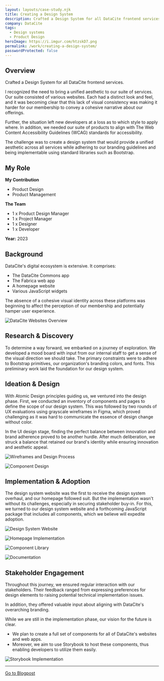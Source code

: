 ```yaml
---
layout: layouts/case-study.njk
title: Creating a Design System
description: Crafted a Design System for all DataCite frontend services.
company: DataCite
tags: 
  - Design systems
  - Product Design
heroImage: https://i.imgur.com/htzskD7.png
permalink: /work/creating-a-design-system/
passwordProtected: false
---
```


## Overview

Crafted a Design System for all DataCite frontend services.

I recognized the need to bring a unified aesthetic to our suite of services. Our suite consisted of various websites. Each had a distinct look and feel, and it was becoming clear that this lack of visual consistency was making it harder for our membership to convey a cohesive narrative about our offerings.

Further, the situation left new developers at a loss as to which style to apply where. In addition, we needed our suite of products to align with The Web Content Accessibility Guidelines (WCAG) standards for accessibility.

The challenge was to create a design system that would provide a unified aesthetic across all services while adhering to our branding guidelines and being implementable using standard libraries such as Bootstrap.

## My Role

**My Contribution**
- Product Design  
- Product Management

**The Team**
- 1 x Product Design Manager  
- 1 x Project Manager  
- 1 x Designer  
- 1 x Developer  

**Year:** 2023


## Background

DataCite's digital ecosystem is extensive. It comprises:

- The DataCite Commons app
- The Fabrica web app
- A homepage website
- Various JavaScript widgets

The absence of a cohesive visual identity across these platforms was beginning to affect the perception of our membership and potentially hamper user experience.

![DataCite Websites Overview](https://i.imgur.com/mFacPB2.png)

## Research & Discovery

To determine a way forward, we embarked on a journey of exploration. We developed a mood board with input from our internal staff to get a sense of the visual direction we should take. The primary constraints were to adhere to Bootstrap primitives, our organization's branding colors, and fonts. This preliminary work laid the foundation for our design system.

## Ideation & Design

With Atomic Design principles guiding us, we ventured into the design phase. First, we conducted an inventory of components and pages to define the scope of our design system. This was followed by two rounds of UX evaluations using grayscale wireframes in Figma, which proved challenging as it was hard to communicate the essence of design change without color.

In the UI design stage, finding the perfect balance between innovation and brand adherence proved to be another hurdle. After much deliberation, we struck a balance that retained our brand's identity while ensuring innovation and aesthetic appeal.

![Wireframes and Design Process](https://i.imgur.com/wTx0lye.png)

![Component Design](https://i.imgur.com/jM7U6ae.png)

## Implementation & Adoption

The design system website was the first to receive the design system overhaul, and our homepage followed suit. But the implementation wasn't without its challenges, especially in securing stakeholder buy-in. For this, we turned to our design system website and a forthcoming JavaScript package that includes all components, which we believe will expedite adoption.

![Design System Website](https://i.imgur.com/rE0TQnE.png)

![Homepage Implementation](https://i.imgur.com/CJ8tUNX.png)

![Component Library](https://i.imgur.com/Snc880N.png)

![Documentation](https://i.imgur.com/xWMDvE5.png)

## Stakeholder Engagement

Throughout this journey, we ensured regular interaction with our stakeholders. Their feedback ranged from expressing preferences for design elements to raising potential technical implementation issues.

In addition, they offered valuable input about aligning with DataCite's overarching branding.

While we are still in the implementation phase, our vision for the future is clear.

- We plan to create a full set of components for all of DataCite's websites and web apps.
- Moreover, we aim to use Storybook to host these components, thus enabling developers to utilize them easily.

![Storybook Implementation](https://i.imgur.com/1u3gqM0.png)


---

[Go to Blogpost](https://doi.org/10.5438/tpah-aj25)
